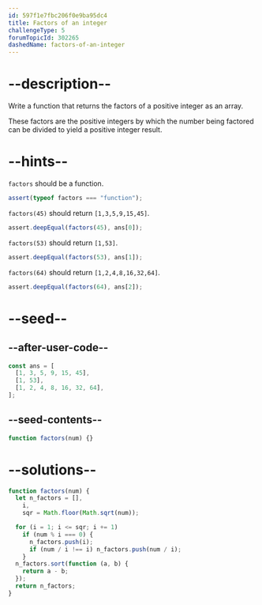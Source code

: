 ```yaml
---
id: 597f1e7fbc206f0e9ba95dc4
title: Factors of an integer
challengeType: 5
forumTopicId: 302265
dashedName: factors-of-an-integer
---
```


# --description--

Write a function that returns the factors of a positive integer as an array.

These factors are the positive integers by which the number being factored can be divided to yield a positive integer result.

# --hints--

`factors` should be a function.

```js
assert(typeof factors === "function");
```

`factors(45)` should return `[1,3,5,9,15,45]`.

```js
assert.deepEqual(factors(45), ans[0]);
```

`factors(53)` should return `[1,53]`.

```js
assert.deepEqual(factors(53), ans[1]);
```

`factors(64)` should return `[1,2,4,8,16,32,64]`.

```js
assert.deepEqual(factors(64), ans[2]);
```

# --seed--

## --after-user-code--

```js
const ans = [
  [1, 3, 5, 9, 15, 45],
  [1, 53],
  [1, 2, 4, 8, 16, 32, 64],
];
```

## --seed-contents--

```js
function factors(num) {}
```

# --solutions--

```js
function factors(num) {
  let n_factors = [],
    i,
    sqr = Math.floor(Math.sqrt(num));

  for (i = 1; i <= sqr; i += 1)
    if (num % i === 0) {
      n_factors.push(i);
      if (num / i !== i) n_factors.push(num / i);
    }
  n_factors.sort(function (a, b) {
    return a - b;
  });
  return n_factors;
}
```
